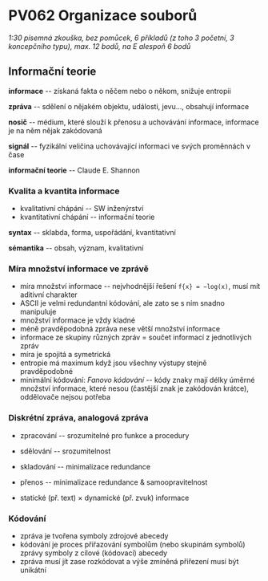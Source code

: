 # PV062 Organizace souborů

_1:30 písemná zkouška, bez pomůcek, 6 příkladů (z toho 3 početní, 3 koncepčního typu), max. 12 bodů, na E alespoň 6 bodů_

## Informační teorie

**informace** -- získaná fakta o něčem nebo o někom, snižuje entropii

**zpráva** -- sdělení o nějakém objektu, události, jevu..., obsahují informace

**nosič** -- médium, které slouží k přenosu a uchovávání informace, informace je na něm nějak zakódovaná

**signál** -- fyzikální veličina uchovávající informaci ve svých proměnnách v čase

**informační teorie** -- Claude E. Shannon

### Kvalita a kvantita informace

* kvalitativní chápání -- SW inženýrství
* kvantitativní chápání -- informační teorie

**syntax** -- sklabda, forma, uspořádání, kvantitativní

**sémantika** -- obsah, význam, kvalitativní

### Míra množství informace ve zprávě

* míra množství informace -- nejvhodnější řešení `f{x} = −log(x)`, musí mít aditivní charakter
* ASCII je velmi redundantní kódování, ale zato se s ním snadno manipuluje
* množství informace je vždy kladné
* méně pravděpodobná zpráva nese větší množství informace
* informace ze skupiny různých zpráv = součet informací z jednotlivých zpráv
* míra je spojitá a symetrická
* entropie má maximum když jsou všechny výstupy stejně pravděpodobné
* minimální kódování: _Fanovo kódování_ -- kódy znaky mají délky úměrné množství informace, které nesou (častější znak je zakódován krátce), oddělovače nejsou potřeba

### Diskrétní zpráva, analogová zpráva
*   zpracování -- srozumitelné pro funkce a procedury
*   sdělování -- srozumitelnost
*   skladování -- minimalizace redundance
*   přenos -- minimalizace redundance & samoopravitelnost

* statické (př. text) × dynamické (př. zvuk) informace

### Kódování
* zpráva je tvořena symboly zdrojové abecedy
* kódování je proces přiřazování symbolům (nebo skupinám symbolů) zprávy symboly z cílové (kódovací) abecedy
* zpráva musí jít zase rozkódovat a výše zmíněná přiřezení musí být unikátní
